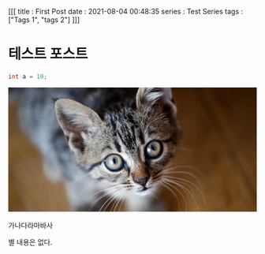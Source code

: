 [[[
title : First Post
date : 2021-08-04 00:48:35
series : Test Series
tags : ["Tags 1", "tags 2"]
]]]

# 테스트 포스트

```c++
int a = 10;
```

![Test Image](/assets/images/test.png)

가나다라마바사

별 내용은 없다.